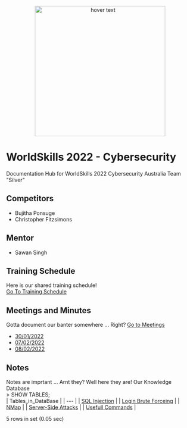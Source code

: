 <p align="center">
  <img src="https://www.worldskills.org.au/wp-content/uploads/2021/04/Cyber-1.png" width="350" title="hover text">
</p>

# WorldSkills 2022 - Cybersecurity
Documentation Hub for WorldSkills 2022 Cybersecurity Australia Team "Silver"

## Competitors
- Bujitha Ponsuge
- Christopher Fitzsimons
## Mentor
- Sawan Singh

## Training Schedule
Here is our shared training schedule!  
[Go To Training Schedule](https://github.com/ChristopherFitzsimons/WorldSkills2022Cybersecurity/tree/main/Training)

## Meetings and Minutes
Gotta document our banter somewhere ... Right?
[Go to Meetings](https://github.com/ChristopherFitzsimons/WorldSkills2022Cybersecurity/tree/main/Meetings)
- [30/01/2022](https://github.com/ChristopherFitzsimons/WorldSkills2022Cybersecurity/tree/main/Meetings/22-01-30.md)
- [07/02/2022](https://github.com/ChristopherFitzsimons/WorldSkills2022Cybersecurity/tree/main/Meetings/22-02-07.md)
- [08/02/2022](https://github.com/ChristopherFitzsimons/WorldSkills2022Cybersecurity/tree/main/Meetings/22-02-08.md)

## Notes
Notes are imprtant ... Arnt they? Well here they are! Our Knowledge Database  
\> SHOW TABLES;  
| Tables_in_DataBase |
| --- |
| [SQL Injection](https://github.com/ChristopherFitzsimons/WorldSkills2022Cybersecurity/blob/main/Notes/SQL%20Injection/) |
| [Login Brute Forceing](https://github.com/ChristopherFitzsimons/WorldSkills2022Cybersecurity/tree/main/Notes/Login%20Brute%20Forcing) |
| [NMap](https://github.com/ChristopherFitzsimons/WorldSkills2022Cybersecurity/tree/main/Notes/NMap) |
| [Server-Side Attacks](https://github.com/ChristopherFitzsimons/WorldSkills2022Cybersecurity/blob/main/Notes/Server-Side%20Attacks/) |
| [Usefull Commands](https://github.com/ChristopherFitzsimons/WorldSkills2022Cybersecurity/blob/main/Notes/Usefull%20Commands.md) |

5 rows in set (0.05 sec)  
